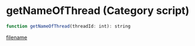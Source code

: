 # getNameOfThread (Category script)

```js
function getNameOfThread(threadId: int): string
```

[filename](getNameOfThread_m.md ':include')